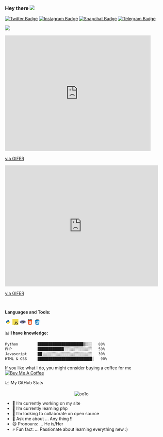 ### Hey there <img src="https://media.giphy.com/media/hvRJCLFzcasrR4ia7z/giphy.gif" width="25px">

[![Twitter Badge](https://img.shields.io/badge/Twitter-Profile-informational?style=flat&logo=twitter&logoColor=white&color=1CA2F1)](https://twitter.com/_naplon)
[![Instagram Badge](https://img.shields.io/badge/Instagram-Profile-informational?style=flat&logo=instagram&logoColor=white&color=1CA2F1)](https://www.instagram.com/3h6h/)
[![Snapchat Badge](https://img.shields.io/badge/Snapchat-Profile-informational?style=flat&logo=snapchat&logoColor=white&color=1CA2F1)](https://snapchat.com/add/ii42)
[![Telegram Badge](https://img.shields.io/badge/Telegram-Profile-informational?style=flat&logo=telegram&logoColor=white&color=1CA2F1)](https://t.me/naplon0)

![](https://visitor-badge.glitch.me/badge?page_id=oo1o.oo1o)

<iframe src="https://gifer.com/embed/LsZ0" width=480 height=380.708 frameBorder="0" allowFullScreen></iframe><p><a href="https://gifer.com">via GIFER</a></p>
<div style="padding-top:79.314%;position:relative;"><iframe src="https://gifer.com/embed/LsZ0" width="100%" height="100%" style='position:absolute;top:0;left:0;' frameBorder="0" allowFullScreen></iframe></div><p><a href="https://gifer.com">via GIFER</a></p>
<br />

**Languages and Tools:**  

<code><img height="20" src="https://raw.githubusercontent.com/github/explore/80688e429a7d4ef2fca1e82350fe8e3517d3494d/topics/python/python.png"></code>
<code><img height="20" src="https://raw.githubusercontent.com/github/explore/80688e429a7d4ef2fca1e82350fe8e3517d3494d/topics/javascript/javascript.png"></code>
<code><img height="20" src="https://raw.githubusercontent.com/github/explore/80688e429a7d4ef2fca1e82350fe8e3517d3494d/topics/php/php.png"></code>
<code><img height="20" src="https://raw.githubusercontent.com/github/explore/80688e429a7d4ef2fca1e82350fe8e3517d3494d/topics/html/html.png"></code>
<code><img height="20" src="https://raw.githubusercontent.com/github/explore/80688e429a7d4ef2fca1e82350fe8e3517d3494d/topics/css/css.png"></code>


📊 **I have knowledge:**
```text
Python         █████████████████████▒░░░   80% 
PHP            ████████████░░░░░░░░░░░░░   50% 
Javascript     ██░░░░░░░░░░░░░░░░░░░░░░░   30% 
HTML & CSS     █████████████████████████░   90% 
```

If you like what I do, you might consider buying a coffee for me
<a href="https://www.buymeacoffee.com/naplon" target="_blank"><img src="https://cdn.buymeacoffee.com/buttons/v2/default-red.png" alt="Buy Me A Coffee" width="150" ></a>



📈 My GitHub Stats

<p align="center"> <img src="https://github-readme-stats.vercel.app/api?username=oo1o&show_icons=true&theme=gotham" alt="oo1o" />



- 🔭 I’m currently working on my site
- 🌱 I’m currently learning php
- 👯 I’m looking to collaborate on open source
- 💬 Ask me about ... Any thing !!
- 😄 Pronouns: ... He is/Her
- ⚡ Fun fact: ... Passionate about learning everything new :)

